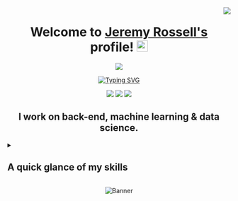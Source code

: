 <img align="right" src = "https://visitor-badge.laobi.icu/badge?page_id=jaydenrossell.jeremyrossell"/>

<!--- Header -->
<div align="center">
  <h1>Welcome to <a href="/assets/kiwi.gif">Jeremy Rossell's</a> profile! <img src="/assets/pato.gif" width="25px"></h1>
  <!--- Education -->
  <!--- <img src="https://custom-icon-badges.demolab.com/badge/-B.E. Computer Engineering-171515?style=for-the-badge&logo=itesm">--> <img src="https://custom-icon-badges.demolab.com/badge/-B.S. Computer Science-171515?style=for-the-badge&logo=uanl">
</div>

<!-- Typing SVG by DenverCoder1 - https://github.com/DenverCoder1/readme-typing-svg -->
<p align="center">
  <a href="https://git.io/typing-svg"><img src="https://readme-typing-svg.demolab.com?font=Fira+Code&pause=1000&color=478BE6&center=true&random=false&width=435&lines=Efficient+problem-solver;%2B6+years+of+coding+experience;Adaps+to+emerging+technologies;Thrives+in+a+team+environment" alt="Typing SVG" /></a>
</p>

<!--- Contact Information -->
<p align="center">
  <a href="https://jeremyrossell.github.io/"><img src="https://img.shields.io/badge/-portfolio-171515?style=for-the-badge&logo=Git&logoColor=ffffff"></a>
  <a href="https://linkedin.com/in/jeremyrossell"><img src="https://img.shields.io/badge/linkedin-%230077B5.svg?style=for-the-badge&logo=linkedin&logoColor=ffffff"></a>
  <a href="mailto:jayden.rossell@pm.me"><img src="https://img.shields.io/badge/-contact-171515?style=for-the-badge&logo=Gmail&logoColor=ffffff"></a>
</p>

<!--- Skill Set -->
<h2 align="center">I work on back-end, machine learning & data science.</h2>
<details><summary><h2>A quick glance of my skills</h2></summary>
    <p><b>Version control:</b>
        <a href="#"><img alt="Git" src="https://img.shields.io/badge/Git-F05033.svg?logo=git&logoColor=white"></a>
    </p>
    <p><b>Shell terminals:</b>
        <a href="https://github.com/search?q=bash"><img alt="Bash" src="https://img.shields.io/badge/Bash-121011.svg?logo=gnu-bash&logoColor=white"></a>
        <a href="https://github.com/search?q=zsh"><img alt="Zsh" src="https://img.shields.io/badge/Zsh-121011.svg?logo=zsh&logoColor=white"></a>
    </p>
    <p><b>Cloud:</b>
        <a href="#"><img alt="AWS" src="https://img.shields.io/badge/AWS-000000.svg?logo=amazon"></a>
        <a href="#"><img alt="Heroku" src="https://img.shields.io/badge/Heroku-430098.svg?logo=heroku&logoColor=white"></a>
    </p>
    <p><b>Virtualization:</b>
        <a href="#"><img alt="Docker" src="https://img.shields.io/badge/Docker-2496ED.svg?logo=docker&logoColor=white"></a>
        <a href="#"><img alt="Virtual Box" src="https://img.shields.io/badge/Virtual Box-183A61.svg?logo=virtualbox"></a>
        <a href="#"><img alt="VMWare" src="https://img.shields.io/badge/VMWare-F88C04.svg?logo=vmware&logoColor=white"></a>
    </p>
    <p><b>Programming languages:</b>
        <a href="https://github.com/search?q=c"><img alt="C" src="https://custom-icon-badges.demolab.com/badge/C-03599C.svg?logo=c-in-hexagon&logoColor=white"></a>
        <a href="https://github.com/search?q=cpp"><img alt="C++" src="https://custom-icon-badges.demolab.com/badge/C++-9C033A.svg?logo=cpp2&logoColor=white"></a>
        <a href="https://github.com/search?q=cs"><img alt="C#" src="https://custom-icon-badges.demolab.com/badge/C﹟-682876.svg?logo=cs2&logoColor=white"></a>
        <a href="https://github.com/search?q=go"><img alt="Go" src="https://custom-icon-badges.demolab.com/badge/Go-000000.svg?logo=go"></a>
        <a href="https://github.com/search?q=javascript"><img alt="JavaScript" src="https://img.shields.io/badge/JavaScript-F7DF1E.svg?logo=javascript&logoColor=black"></a>
        <a href="https://github.com/search?q=lua"><img alt="Lua" src="https://img.shields.io/badge/Lua-00007D.svg?logo=lua&logoColor=white"></a>
        <a href="https://github.com/search?q=python"><img alt="Python" src="https://img.shields.io/badge/-Python-306998?logo=python&logoColor=white"/></a>
        <a href="https://github.com/search?q=rust"><img alt="Rust" src="https://img.shields.io/badge/Rust-f25c04.svg?logo=rust&logoColor=white"></a>
        <a href="https://github.com/search?q=sql"><img alt="SQL" src="https://custom-icon-badges.demolab.com/badge/SQL-025E8C.svg?logo=database&logoColor=white"></a>
    </p>
    <p><b>Frameworks & Libraries:</b>
        <a href="https://github.com/search?q=discord.py"><img alt="Discord.py" src="https://custom-icon-badges.demolab.com/badge/Discord.py-0d1620.svg?logo=dpy"></a>
        <a href="https://github.com/search?q=django"><img alt="Django" src="https://custom-icon-badges.demolab.com/badge/Django-0d1620.svg?logo=django"></a>
        <a href="https://github.com/search?q=numpy"><img alt="NumPy" src="https://custom-icon-badges.demolab.com/badge/NumPy-0d1620.svg?logo=numpy"></a>
        <a href="https://github.com/search?q=pandas"><img alt="Pandas" src="https://custom-icon-badges.demolab.com/badge/Pandas-0d1620.svg?logo=pandas"></a>
        <a href="https://github.com/search?q=pytorch"><img alt="PyTorch" src="https://custom-icon-badges.demolab.com/badge/PyTorch-0d1620.svg?logo=pytorch"></a>
        <a href="https://github.com/search?q=scipy"><img alt="SciPy" src="https://custom-icon-badges.demolab.com/badge/SciPy-0d1620.svg?logo=scipy"></a>
        <a href="https://github.com/search?q=tensorflow"><img alt="Tensorflow" src="https://custom-icon-badges.demolab.com/badge/Tensorflow-0d1620.svg?logo=tensorflow"></a>
    </p>
    <p><b>Database management systems:</b>
        <a href="#"><img alt="Dbeaver" src="https://custom-icon-badges.demolab.com/badge/-Dbeaver-372923?logo=dbeaver-mono&logoColor=white"></a>
        <a href="#"><img alt="MongoDB" src ="https://img.shields.io/badge/MongoDB-4ea94b.svg?logo=mongodb&logoColor=white"></a>
        <a href="#"><img alt="PostgreSQL" src ="https://img.shields.io/badge/PostgreSQL-316192.svg?logo=postgresql&logoColor=white"></a>
        <a href="#"><img alt="PowerBI" src ="https://img.shields.io/badge/PowerBI-fccc1c.svg?logo=powerbi&logoColor=black"></a>
        <a href="#"><img alt="SQLite" src ="https://img.shields.io/badge/SQLite-3fa2dc.svg?logo=sqlite&logoColor=white"></a>
    </p>
    <p><b>Text processors:</b>
        <a href="https://github.com/search?q=latex"><img alt="LaTeX" src="https://img.shields.io/badge/LaTeX-008080.svg?logo=LaTeX&logoColor=white"></a>
        <a href="https://github.com/search?q=markdown"><img alt="Markdown" src="https://img.shields.io/badge/Markdown-000000.svg?logo=markdown&logoColor=white"></a>
    </p>
    <p><b>Prototyping:</b>
        <a href="#"><img alt="Figma" src="https://img.shields.io/badge/Figma-FF3B00?logo=figma&logoColor=white"/></a>
        <a href="#"><img alt="Penpot" src="https://img.shields.io/badge/Penpot-FFFFFF?logo=penpot&logoColor=black"/></a>
    </p>
    <p><b>Development tools:</b>
        <a href="#"><img alt="Jupyter Notebook" src="https://img.shields.io/badge/Jupyter-F37626.svg?logo=Jupyter&logoColor=white"></a>
        <a href="#"><img alt="Postman" src="https://img.shields.io/badge/Postman-FF6C37?logo=postman&logoColor=white"></a>
        <a href="#"><img alt="Unreal Engine" src="https://img.shields.io/badge/-Unreal Engine-121011?logo=unrealengine&logoColor=white"></a>
        <a href="#"><img alt="Visual Studio Code" src="https://img.shields.io/badge/Visual%20Studio%20Code-0078d7.svg?logo=visualstudiocode&logoColor=white"></a>
    </p>
    <p><b>Other tools:</b>
        <a href="#"><img alt="Adobe" src="https://img.shields.io/badge/Adobe Suite-FF0000.svg?logo=adobe&logoColor=white"></a>
        <a href="#"><img alt="Blender" src="https://img.shields.io/badge/Blender-E87D0D.svg?logo=blender&logoColor=white"></a>
        <a href="#"><img alt="Google Sheets" src="https://img.shields.io/badge/Google Sheets-34A853.svg?logo=google%20sheets&logoColor=white"></a>
        <a href="#"><img alt="InVision Studio" src="https://img.shields.io/badge/-InVision Studio-FF4785?logo=invision&logoColor=white"/></a>
        <a href="#"><img alt="Microsoft Excel" src="https://img.shields.io/badge/-Microsoft Excel-1d6f42?logo=excel&logoColor=white"></a>
        <a href="#"><img alt="Notion" src="https://img.shields.io/badge/Notion-010101.svg?logo=notion&logoColor=white"></a>
        <a href="#"><img alt="OBS Studio" src="https://img.shields.io/badge/-OBS-302E31?logo=obs-studio&logoColor=white"></a>
    </p>
    <p><h3 align="center">More info in my portfolio!</h3></p>
</details>

<p align="center">
  <img src="https://i.imgur.com/GGXoHvk.gif" alt="Banner"/>
</p>
